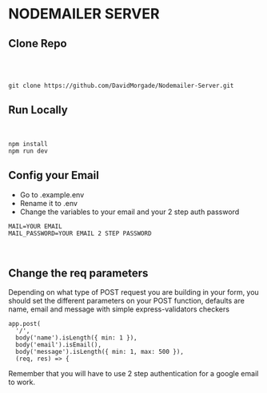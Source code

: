 # NODEMAILER SERVER

## Clone Repo

<br>
<br>

```
git clone https://github.com/DavidMorgade/Nodemailer-Server.git
```

## Run Locally

<br>

```
npm install
npm run dev
```

## Config your Email

- Go to .example.env
- Rename it to .env
- Change the variables to your email and your 2 step auth password

```
MAIL=YOUR EMAIL
MAIL_PASSWORD=YOUR EMAIL 2 STEP PASSWORD
```

<br>

## Change the req parameters

Depending on what type of POST request you are building in your form, you should set the different parameters on your POST function, defaults are name, email and message with simple express-validators checkers

```
app.post(
  '/',
  body('name').isLength({ min: 1 }),
  body('email').isEmail(),
  body('message').isLength({ min: 1, max: 500 }),
  (req, res) => {
```

Remember that you will have to use 2 step authentication for a google email to work.

